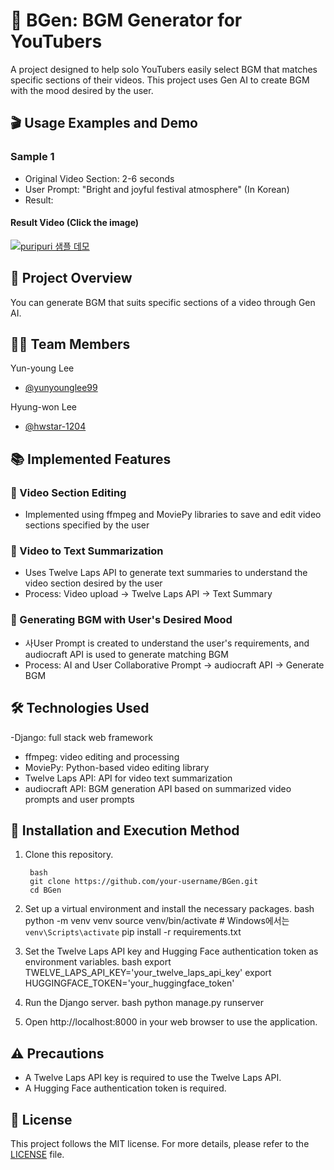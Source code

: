 # 🎵 BGen: BGM Generator for YouTubers
A project designed to help solo YouTubers easily select BGM that matches specific sections of their videos. This project uses Gen AI to create BGM with the mood desired by the user.
## 🎬 Usage Examples and Demo
### Sample 1
- Original Video Section: 2-6 seconds
- User Prompt: "Bright and joyful festival atmosphere" (In Korean)
- Result:
#### Result Video (Click the image)
[![puripuri 샘플 데모](https://img.youtube.com/vi/OungXXpJo4U/0.jpg)](https://youtu.be/OungXXpJo4U)

## 🚀 Project Overview
You can generate BGM that suits specific sections of a video through Gen AI.
## 🧑‍💻  Team Members
Yun-young Lee
  - [@yunyounglee99](https://github.com/yunyounglee99)

Hyung-won Lee
  - [@hwstar-1204](https://github.com/hwstar-1204) 
## 📚 Implemented Features
### 📌 Video Section Editing
- Implemented using ffmpeg and MoviePy libraries to save and edit video sections specified by the user
### 📌 Video to Text Summarization
- Uses Twelve Laps API to generate text summaries to understand the video section desired by the user
- Process: Video upload → Twelve Laps API → Text Summary
### 📌 Generating BGM with User's Desired Mood
- 사User Prompt is created to understand the user's requirements, and audiocraft API is used to generate matching BGM
- Process: AI and User Collaborative Prompt → audiocraft API → Generate BGM
## 🛠 Technologies Used
-Django: full stack web framework
- ffmpeg: video editing and processing
- MoviePy: Python-based video editing library
- Twelve Laps API: API for video text summarization
- audiocraft API: BGM generation API based on summarized video prompts and user prompts
## 📝 Installation and Execution Method
1. Clone this repository.
   ```
    bash
    git clone https://github.com/your-username/BGen.git
    cd BGen
   ```
    
3. Set up a virtual environment and install the necessary packages.
    bash
    python -m venv venv
    source venv/bin/activate  # Windows에서는 `venv\Scripts\activate`
    pip install -r requirements.txt
    
4. Set the Twelve Laps API key and Hugging Face authentication token as environment variables.
    bash
    export TWELVE_LAPS_API_KEY='your_twelve_laps_api_key'
    export HUGGINGFACE_TOKEN='your_huggingface_token'
    
5. Run the Django server.
    bash
    python manage.py runserver
    
6. Open http://localhost:8000 in your web browser to use the application.
## ⚠️ Precautions
- A Twelve Laps API key is required to use the Twelve Laps API.
- A Hugging Face authentication token is required.
## 📜 License
This project follows the MIT license. For more details, please refer to the [LICENSE](./LICENSE) file.
